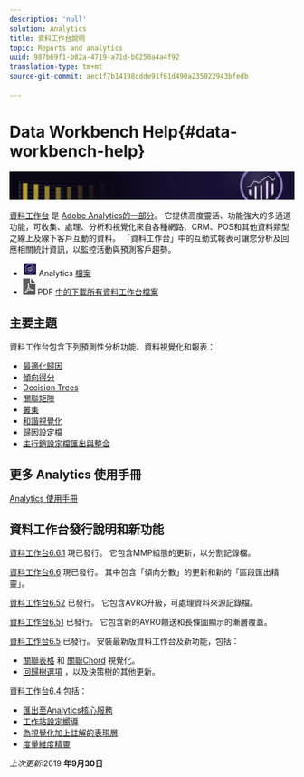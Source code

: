 ```yaml
---
description: 'null'
solution: Analytics
title: 資料工作台說明
topic: Reports and analytics
uuid: 987b69f1-b82a-4719-a71d-b0250a4a4f92
translation-type: tm+mt
source-git-commit: aec1f7b14198cdde91f61d490a235022943bfedb

---
```



# Data Workbench Help{#data-workbench-help}

![橫幅](/help/home/assets/doc_banner_workbench.png)

[資料工作台](http://www.adobe.com/solutions/digital-analytics/data-workbench.html) 是 [Adobe Analytics的一部分](http://www.adobe.com/solutions/digital-analytics.html)。 它提供高度靈活、功能強大的多通道功能，可收集、處理、分析和視覺化來自各種網路、CRM、POS和其他資料類型之線上及線下客戶互動的資料。 「資料工作台」中的互動式報表可讓您分析及回應相關統計資訊，以監控活動與預測客戶趨勢。

* ![analytics圖示](assets/analytics-icon-24.png) Analytics [檔案](https://docs.adobe.com/content/help/en/analytics/landing/home.html)
* ![pdf圖示](assets/pdf_icon.png) PDF [中的下載所有資料工作台檔案](/help/home/assets/data-workbench.pdf)

## 主要主題

資料工作台包含下列預測性分析功能、資料視覺化和報表：

* [最適化歸因](/help/home/c-get-started/c-attribution-profiles/c-attrib-algorithmic/c-attrib-algorithmic.md)
* [傾向得分](/help/home/c-get-started/c-analysis-vis/c-visitor-propensity/c-visitor-propensity.md)
* [Decision Trees](/help/home/c-get-started/c-analysis-vis/c-decision-trees/c-decision-trees.md)
* [關聯矩陣](/help/home/c-get-started/c-analysis-vis/c-correlation-analysis/c-correlation-analysis.md)
* [叢集](/help/home/c-get-started/c-analysis-vis/c-visitor-cluster/c-visitor-cluster.md)
* [和諧視覺化](/help/home/c-get-started/c-analysis-vis/c-chord-visualization.md)
* [歸因設定檔](/help/home/c-get-started/c-attribution-profiles/c-rules-attrib/c-rules-attrib.md)
* [主行銷設定檔匯出與整合](/help/home/c-get-started/c-exp-data-seg-exp/c-mmp-integration.md)

## 更多 Analytics 使用手冊

[Analytics 使用手冊](https://docs.adobe.com/content/help/en/analytics/landing/home.html)

## 資料工作台發行說明和新功能

[資料工作台6.6.1](/help/home/c-release-notes-insight/c-6-6-1.md) 現已發行。 它包含MMP組態的更新，以分割記錄檔。

[資料工作台6.6](/help/home/c-release-notes-insight/c-6-6.md) 現已發行。 其中包含「傾向分數」的更新和新的「區段匯出精靈」。

[資料工作台6.52](/help/home/c-release-notes-insight/c-6-52.md) 已發行。 它包含AVRO升級，可處理資料來源記錄檔。

[資料工作台6.51](/help/home/c-release-notes-insight/c-6-51.md) 已發行。 它包含新的AVRO饋送和長條圖顯示的漸層覆蓋。

[資料工作台6.5](/help/home/c-release-notes-insight/c-6-5.md) 已發行。 安裝最新版資料工作台及新功能，包括：

* [關聯表格](/help/home/c-get-started/c-analysis-vis/associations-visualization.md) 和 [關聯Chord](/help/home/c-get-started/c-analysis-vis/associations-chord.md) 視覺化。
* [回歸樹選項](/help/home/c-get-started/c-analysis-vis/c-decision-trees/c-decision-trees-regression.md) ，以及決策樹的其他更新。

[資料工作台6.4](/help/home/c-release-notes-insight/c-6-4/c-6-4.md) 包括：

* [匯出至Analytics核心服務](/help/home/c-release-notes-insight/c-6-4/dwb-crs-integration.md)
* [工作站設定嚮導](/help/home/c-install-insight/install-setup/dwb-client-installer.md)
* [為視覺化加上註解的表現層](/help/home/c-get-started/c-vis/c-present-layer.md)
* [度量維度精靈](/help/home/c-get-started/c-vis/dwb-create-metricdim/dwb-create-metricdim.md)

*上次更新*:2019 **年9月30日**
